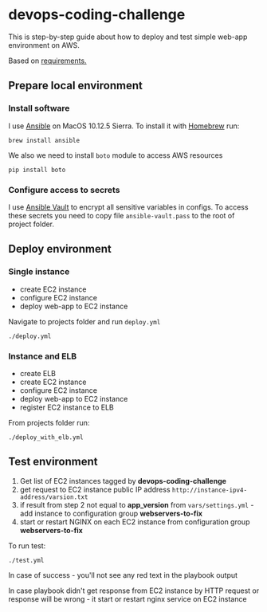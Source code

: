 # devops-coding-challenge

This is step-by-step guide about how to deploy and test simple web-app environment on AWS.

Based on [requirements.](https://github.com/engagetech/devops-coding-challenge)

## Prepare local environment

### Install software
I use [Ansible](https://www.ansible.com) on MacOS 10.12.5 Sierra. To install it with [Homebrew](http://docs.brew.sh/Installation.html) run:

    brew install ansible

We also we need to install `boto` module to access AWS resources

    pip install boto

### Configure access to secrets
I use [Ansible Vault](http://docs.ansible.com/ansible/playbooks_vault.html) to encrypt all sensitive variables in configs. To access these secrets you need to copy file `ansible-vault.pass` to the root of project folder.

## Deploy environment

### Single instance
* create EC2 instance
* configure EC2 instance
* deploy web-app to EC2 instance

Navigate to projects folder and run `deploy.yml`

    ./deploy.yml

### Instance and ELB
* create ELB
* create EC2 instance
* configure EC2 instance
* deploy web-app to EC2 instance
* register EC2 instance to ELB

From projects folder run:


    ./deploy_with_elb.yml


## Test environment
1. Get list of EC2 instances tagged by **devops-coding-challenge**
2. get request to EC2 instance public IP address `http://instance-ipv4-address/varsion.txt`
3. if result from step 2 not equal to **app_version** from  `vars/settings.yml` - add instance to configuration group **webservers-to-fix**
4. start or restart NGINX on each EC2 instance from configuration group **webservers-to-fix**

To run test:

    ./test.yml

In case of success - you'll not see any red text in the playbook output

In case playbook didn't get response from EC2 instance by HTTP request or response will be wrong - it start or restart nginx service on EC2 instance
